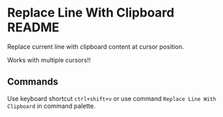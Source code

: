 # Replace Line With Clipboard README

Replace current line with clipboard content at cursor position.

Works with multiple cursors!!

## Commands

Use keyboard shortcut `ctrl+shift+v` or use command `Replace Line With Clipboard` in command palette.